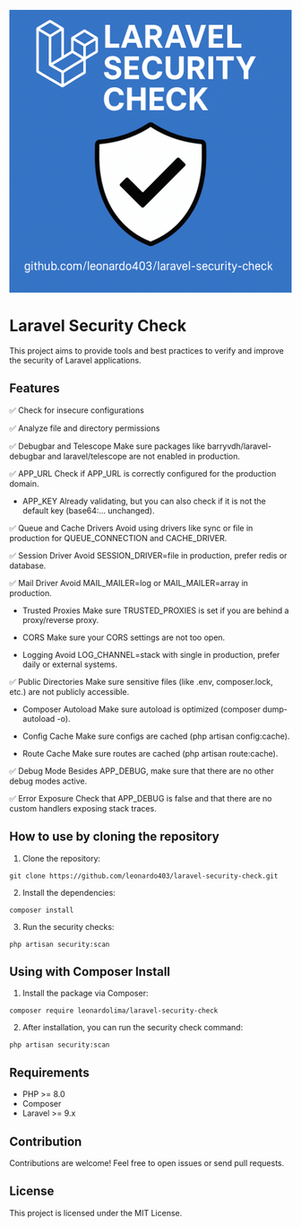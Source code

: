 <img src="art/SecurityScan.png" 
alt="Laravel Security Check" />
# Laravel Security Check

This project aims to provide tools and best practices to verify and improve the security of Laravel applications.

## Features

✅ Check for insecure configurations

✅ Analyze file and directory permissions

✅ Debugbar and Telescope
Make sure packages like barryvdh/laravel-debugbar and laravel/telescope are not enabled in production.

✅ APP_URL
Check if APP_URL is correctly configured for the production domain.

- APP_KEY
Already validating, but you can also check if it is not the default key (base64:... unchanged).

✅ Queue and Cache Drivers
Avoid using drivers like sync or file in production for QUEUE_CONNECTION and CACHE_DRIVER.

✅ Session Driver
Avoid SESSION_DRIVER=file in production, prefer redis or database.

✅ Mail Driver
Avoid MAIL_MAILER=log or MAIL_MAILER=array in production.

- Trusted Proxies
Make sure TRUSTED_PROXIES is set if you are behind a proxy/reverse proxy.

- CORS
Make sure your CORS settings are not too open.

- Logging
Avoid LOG_CHANNEL=stack with single in production, prefer daily or external systems.

✅ Public Directories
Make sure sensitive files (like .env, composer.lock, etc.) are not publicly accessible.

- Composer Autoload
Make sure autoload is optimized (composer dump-autoload -o).

- Config Cache
Make sure configs are cached (php artisan config:cache).

- Route Cache
Make sure routes are cached (php artisan route:cache).

✅ Debug Mode
Besides APP_DEBUG, make sure that there are no other debug modes active.

✅ Error Exposure
Check that APP_DEBUG is false and that there are no custom handlers exposing stack traces.

## How to use by cloning the repository

1. Clone the repository:
```
git clone https://github.com/leonardo403/laravel-security-check.git
```
2. Install the dependencies:
```
composer install
```
3. Run the security checks:
```
php artisan security:scan
```

## Using with Composer Install
1. Install the package via Composer:
```
composer require leonardolima/laravel-security-check
```

2. After installation, you can run the security check command:
```
php artisan security:scan
```

## Requirements

- PHP >= 8.0
- Composer
- Laravel >= 9.x

## Contribution

Contributions are welcome! Feel free to open issues or send pull requests.

## License

This project is licensed under the MIT License.
